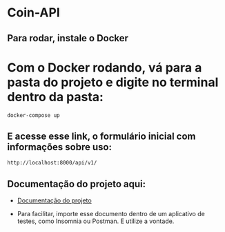 # Coin-API

## Para rodar, instale o Docker

# Com o Docker rodando, vá para a pasta do projeto e digite no terminal dentro da pasta:

```
docker-compose up
```

## E acesse esse link, o formulário inicial com informações sobre uso:

```
http://localhost:8000/api/v1/
```

## Documentação do projeto aqui:

- [Documentação do projeto](docs/Insomnia_2022-06-21.yaml)

- Para facilitar, importe esse documento dentro de um aplicativo de testes, como Insomnia ou Postman. E utilize a vontade.